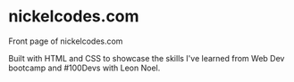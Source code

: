 # nickelcodes.com
Front page of nickelcodes.com

Built with HTML and CSS to showcase the skills I've learned from Web Dev bootcamp and #100Devs with Leon Noel.
